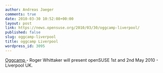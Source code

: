 ```yaml
---
author: Andreas Jaeger
comments: true
date: 2010-03-30 10:52:08+00:00
layout: post
link: https://news.opensuse.org/2010/03/30/oggcamp-liverpool/
published: false
slug: oggcamp-liverpool
title: oggcamp Liverpool
wordpress_id: 3095
---
```


[Oggcamp ](http://oggcamp.org/)- Roger Whittaker will present openSUSE
1st and 2nd May 2010 - Liverpool UK.
